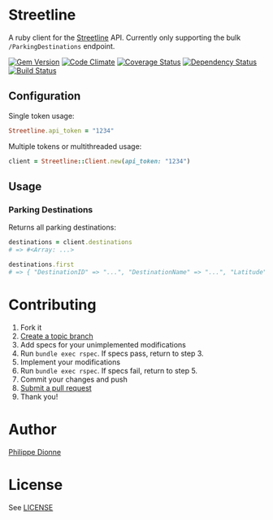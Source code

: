 # Streetline

A ruby client for the [Streetline](http://www.streetline.com/) API. Currently only supporting the bulk `/ParkingDestinations` endpoint.

[![Gem Version](https://badge.fury.io/rb/streetline.png)](http://badge.fury.io/rb/streetline)
[![Code Climate](https://codeclimate.com/github/phildionne/streetline.png)](https://codeclimate.com/github/phildionne/streetline)
[![Coverage Status](https://coveralls.io/repos/phildionne/streetline/badge.png)](https://coveralls.io/r/phildionne/streetline)
[![Dependency Status](https://gemnasium.com/phildionne/streetline.png)](https://gemnasium.com/phildionne/streetline)
[![Build Status](https://travis-ci.org/phildionne/streetline.png)](https://travis-ci.org/phildionne/streetline)


## Configuration

Single token usage:

```ruby
Streetline.api_token = "1234"
```

Multiple tokens or multithreaded usage:

```ruby
client = Streetline::Client.new(api_token: "1234")
```

## Usage

### Parking Destinations

Returns all parking destinations:

```ruby
destinations = client.destinations
# => #<Array: ...>

destinations.first
# => { "DestinationID" => "...", "DestinationName" => "...", "Latitude" => "...", "Longitude" => "...", "TimeZone" => "...", "PaymentMethodsAccepted" => {}, "RateHighest" => "...", "RateLowest" => "....", "CurrencySymbol" => "..." }
```

# Contributing

1. Fork it
2. [Create a topic branch](http://learn.github.com/p/branching.html)
3. Add specs for your unimplemented modifications
4. Run `bundle exec rspec`. If specs pass, return to step 3.
5. Implement your modifications
6. Run `bundle exec rspec`. If specs fail, return to step 5.
7. Commit your changes and push
8. [Submit a pull request](http://help.github.com/send-pull-requests/)
9. Thank you!

# Author

[Philippe Dionne](http://phildionne.com)

# License

See [LICENSE](https://github.com/phildionne/streetline/blob/master/LICENSE)
